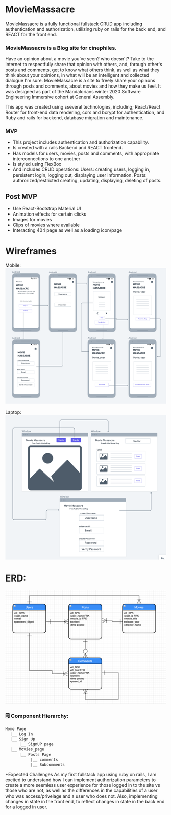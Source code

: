 # MovieMassacre
<!-- //Description of the project you'll be building with the objective described in non-technical language -->
MovieMassacre is a fully functional fullstack CRUD app including authentication and authorization, utilizing ruby on rails for the back end, and REACT for the front end. 

### MovieMassacre is a Blog site for cinephiles. 
Have an opinion about a movie you've seen? who doesn't? Take to the internet to respectfully share that opinion with others, and, through other's posts and comments, get to know what others think, as well as what they think about your opinions, in what will be an intelligent and collected dialogue I'm sure. MovieMassacre is a site to freely share your opinons through posts and comments, about movies and how they make us feel.
It was designed as part of the Mandalorians winter 2020 Software Engineering Immersive cohort at General Assembly.

This app was created using sseveral technologies, including; React/React Router for front-end data rendering, cors and bcrypt for authentication, and  Ruby and rails for backend, database migration and maintenance.


### MVP
* This project includes authentication and authorization capability.
* Is created with a rails Backend and REACT frontend.
* Has models for users, movies, posts and comments, with appropriate interconnections to one another
* Is styled using FlexBox
* And includes CRUD operations:
Users: creating users, logging in, persistent login, logging out, displaying user information.
Posts: authrorized/restricted creating, updating, displaying, deleting of posts.

## Post MVP
* Use React-Bootstrap Material UI 
* Animation effects for certain clicks
* Images for movies
* Clips of movies where available
* Interacting 404 page as well as a loading icon/page

# Wireframes
Mobile:
<img src = "wireframe_movie_blog_project_4.png">

Laptop:
<img src = "movie_blog_fullscreen.png">

# ERD:
<img src = "ERD_movie_blog.png">


### 🗒️ Component Hierarchy:
```
Home Page
  |__ Log In
  |__ Sign Up
      |__ SignUP page
  |__ Movies_page 
      |__ Posts Page
           |__ comments
           |__ Subcomments
```

*Expected Challenges
As my first fullstack app using ruby on rails, I am excited to understand how I can implement authorization parameters to create a more seemless user experience for those logged in to the site vs those who are not, as well as the differences in the capabilities of a user who was access/privelage and a user who does not. Also, implementing changes in state in the front end, to reflect changes in state in the back end for a logged in user. 